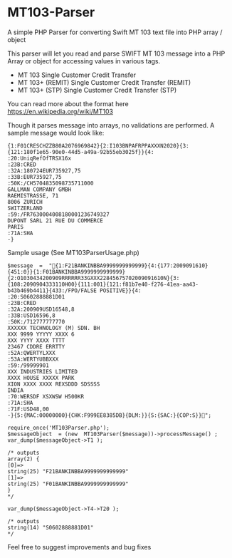 # MT103-Parser
A simple PHP Parser for converting Swift MT 103 text file into PHP array / object 

This parser will let you read and parse SWIFT MT 103 message into a PHP Array or object for accessing values in various tags. 

 - MT 103 Single Customer Credit Transfer 
 - MT 103+ (REMIT) Single Customer Credit Transfer (REMIT) 
 - MT 103+ (STP) Single Customer Credit Transfer (STP)

You can read more about the format here 
https://en.wikipedia.org/wiki/MT103

Though it parses message into arrays, no validations are performed. A sample message would look like:

    {1:F01CRESCHZZB80A2076969842}{2:I103BNPAFRPPAXXXN2020}{3:{121:180f1e65-90e0-44d5-a49a-92b55eb3025f}}{4:
    :20:UniqRefOfTRSX16x
    :23B:CRED
    :32A:180724EUR735927,75
    :33B:EUR735927,75
    :50K:/CH5704835098735711000
    GALLMAN COMPANY GMBH
    RAEMISTRASSE, 71
    8006 ZURICH
    SWITZERLAND
    :59:/FR7630004008180001236749327
    DUPONT SARL 21 RUE DU COMMERCE
    PARIS
    :71A:SHA
    -}


Sample usage (See MT103ParserUsage.php)

    $message  =  "{1:F21BANKINBBA9999999999999}{4:{177:2009091610}{451:0}}{1:F01BANKINBBA9999999999999}{2:O1030434200909RRRRRR33GXXX22845675702009091610N}{3:{108:2090904333110H00}{111:001}{121:f81b7e40-f276-41ea-aa43-b43b469b4411}{433:/FPO/FALSE POSITIVE}}{4:
    :20:S0602888881D01
    :23B:CRED
    :32A:200909USD16548,8
    :33B:USD16596,8
    :50K:/712777777770
    XXXXXX TECHNOLOGY (M) SDN. BH
    XXX 9999 YYYYY XXXX 6
    XXX YYYY XXXX TTTT
    23467 CDDRE ERRTTY
    :52A:QWERTYLXXX
    :53A:WERTYUBBXXX
    :59:/99999901
    XXX INDUSTRIES LIMITED
    XXXX HOUSE XXXXX PARK
    XION XXXX XXXX REXSDDD SDSSSS
    INDIA
    :70:WERSDF XSXWSW H500KR
    :71A:SHA
    :71F:USD48,00
    -}{5:{MAC:00000000}{CHK:F999EE8385DB}{DLM:}}{S:{SAC:}{COP:S}}";
    
    require_once('MT103Parser.php');
    $messageObject  = (new  MT103Parser($message))->processMessage() ;
    var_dump($messageObject->T1 );
    
    /* outputs
    array(2) {
    [0]=>
    string(25) "F21BANKINBBA9999999999999"
    [1]=>
    string(25) "F01BANKINBBA9999999999999"
    }
    */
      
    var_dump($messageObject->T4->T20 );
    
    /* outputs
    string(14) "S0602888881D01"
    */


Feel free to suggest improvements and bug fixes
